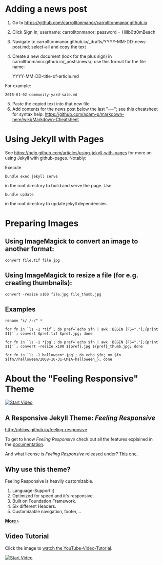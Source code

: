 # Adding a news post

1. Go to https://github.com/carrolltonmanor/carrolltonmanor.github.io
2. Click Sign In; username:  carrolltonmanor; password = Hillb0tt0mBeach
3. Navigate to carrolltonmanor.github.io/_drafts/YYYY-MM-DD-news-post.md; select-all and copy the text
4. Create a new document (look for the plus sign) in carrolltonmanor.github.io/_posts/news/; use this format for the file name:

    YYYY-MM-DD-title-of-article.md

For example:

    2015-01-02-community-yard-sale.md

5. Paste the copied text into that new file
6. Add contents for the news post below the last "---"; see this cheatsheet for syntax help:  https://github.com/adam-p/markdown-here/wiki/Markdown-Cheatsheet 

# Using Jekyll with Pages

See https://help.github.com/articles/using-jekyll-with-pages for more on using Jekyll with github-pages.  Notably:

Execute
	
    bundle exec jekyll serve

in the root directory to build and serve the page.  Use

    bundle update
	
in the root directory to update jekyll dependencies.

# Preparing Images

## Using ImageMagick to convert an image to another format:

    convert file.tif file.jpg

## Using ImageMagick to resize a file (for e.g. creating thumbnails):

    convert -resize x100 file.jpg file_thumb.jpg

## Examples

    rename "s/ /-/" *
   
    for fn in `ls -1 *tif`; do pref=`echo $fn | awk 'BEGIN {FS="."};{print $1}'`; convert $pref.tif $pref.jpg; done

    for fn in `ls -1 *jpg`; do pref=`echo $fn | awk 'BEGIN {FS="."};{print $1}'`; convert -resize x100 ${pref}.jpg ${pref}_thumb.jpg; done

    for fn in `ls -1 halloween*.jpg`; do echo $fn; mv $fn ${fn//halloween/2008-10-31-CMIA-halloween_}; done

# About the "Feeling Responsive" Theme

[![Start Video](https://github.com/Phlow/feeling-responsive/blob/gh-pages/images/video-feeling-responsive-1280x720.jpg)](https://www.youtube.com/embed/3b5zCFSmVvU)

## A Responsive Jekyll Theme: *Feeling Responsive*

http://phlow.github.io/feeling-responsive

To get to know *Feeling Responsive* check out all the features explained in the [documentation][1].

And what license is *Feeling Responsive* released under? [This one][2].

## Why use this theme?

Feeling Responsive is heavily customizable.

1. Language-Support :)
2. Optimized for speed and it's responsive.
3. Built on Foundation Framework.
4. Six different Headers.
5. Customizable navigation, footer,...

**[More ›][3]**

## Video Tutorial

Click the image to [watch the YouTube-Video-Tutorial][4].

[![Start Video](https://github.com/Phlow/feeling-responsive/blob/gh-pages/images/video-feeling-responsive-tutorial-frontpage.jpg)](https://www.youtube.com/watch?v=rLS-BEvlEyY)


 [1]: http://phlow.github.io/feeling-responsive/documentation/
 [2]: https://github.com/Phlow/feeling-responsive/blob/gh-pages/LICENSE
 [3]: http://phlow.github.io/feeling-responsive/info/
 [4]: https://www.youtube.com/watch?v=rLS-BEvlEyY
 [5]: #
 [6]: #
 [7]: #
 [8]: #
 [9]: #
 [10]: #
